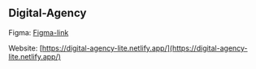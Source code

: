 ## Digital-Agency

Figma: [Figma-link](https://www.figma.com/file/gjIg7pPNkYC8sBjLWogyVL/Digital-Agency-Website-Template-%28Community%29?node-id=0:1&t=r0lsM982axFJsWZ5-0)

Website:  [https://digital-agency-lite.netlify.app/](https://digital-agency-lite.netlify.app/)
